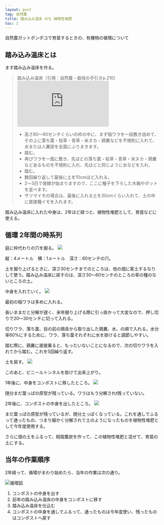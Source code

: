 ```yaml
---
layout: post
tag: 自然農
title: 踏み込み温床 のち 植物性堆肥
toc: 1
---
```

自然農ガットポンポコで育苗するときの、有機物の循環について


## 踏み込み温床とは

ます踏み込み温床を作る。

> 踏み込み温床（引用：自然農・栽培の手引きp.210）
> ![](https://kobapan.com/p/i.php?/galleries/sizen-nou/fumikomionshou-sm.jpg) 
>
> - 高さ80～90センチくらいの枠の中に、まず稲ワラを一段敷き詰めて、その上に落ち葉・枯草・青草・米ヌカ・鶏糞などを不規則に入れて、水または人糞尿を全面にふりまきます。  
> - 踏む。
> - 再びワラを一面に敷き、先ほどの落ち葉・枯草・青草・米ヌカ・鶏糞などあるものを不規則に入れ、先ほどと同じように水などを入れ、
> - 踏む。
> - 数回繰り返して最後に土を10cmほど入れる。
> - 2～3日で発酵が始まりますので、ここに種子を下ろした木箱やポットを並べます。
> - サツマイモの場合は、最後に入れる土を30cmくらい入れて、土の中に直接種イモを入れます。

踏み込み温床に入れた中身は、2年ほど経つと、植物性堆肥として、育苗などに使える。

## 循環 2年間の時系列

庭に枠代わりの穴を掘る。
![](https://kobapan.com/p/_data/i/galleries/sizen-nou/IMG_20200407_092621-sm.jpg)

縦：4メートル　横：1メートル　深さ：60センチの穴。

土を掘り上げるときに、深さ30センチまでのところは、他の畑に客土するなりして使う。踏み込み温床に戻すのは、深さ30～60センチのところの草の種のないところの土。

中身を入れていく。
![](https://kobapan.com/p/_data/i/galleries/sizen-nou/IMG_20200407_102052-sm.jpg)

最初の稲ワラは多めに入れる。

長いままだと分解が遅く、来年掘り上げる際に引っ掛かって大変なので、押し切りで20～30センチに切って入れる。

切りワラ、落ち葉、目の前の鶏舎から取り出した鶏糞、水、の順で入れる。水分率60%にするために、ワラ、落ち葉それぞれに水を掛けると調節しやすい。

踏む際に、鶏糞に直接乗ると、もったいないことになるので、次の切りワラを入れてから踏む。これを5回繰り返す。

土を戻す。
![](https://kobapan.com/p/_data/i/galleries/sizen-nou/IMG_20200407_121121-sm.jpg)

このあと、ビニールトンネルを掛けて出来上がり。

1年後に、中身をコンポストに移したところ。
![](https://kobapan.com/p/_data/i/galleries/sizen-nou/IMG_20200407_092511-sm.jpg)

随分まだ葉っぱの原型が残っている。ワラはもう分解されt残っていない。

2年後に、コンポストの中身を出したところ。
![](https://kobapan.com/p/_data/i/galleries/sizen-nou/IMG_20200407_092440-sm.jpg)

まだ葉っぱの原型が残っているが、随分土っぽくなっている。これを通しでふるって通ったもの、つまり細かく分解されて土のようになったものを植物性堆肥として今年度使用する。

さらに畑の土をふるって、籾殻薫炭を作って、この植物性堆肥と混ぜて、育苗の土にする。


## 当年の作業順序

2年経って、循環がまわり始めたら、当年の作業は次の通り。

![循環図](https://kobapan.com/p/_data/i/galleries/sizen-nou/circle-sm.jpg)

1. コンポストの中身を出す
2. 前年の踏み込み温床の中身をコンポストに移す
3. 踏み込み温床を仕込む
4. コンポストの中身を通しでふるって、通ったものは今年度使い、残ったものはコンポストへ戻す



